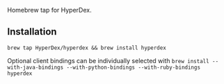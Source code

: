 Homebrew tap for HyperDex.

## Installation

`brew tap HyperDex/hyperdex && brew install hyperdex`

Optional client bindings can be individually selected with
`brew install --with-java-bindings --with-python-bindings --with-ruby-bindings hyperdex`
